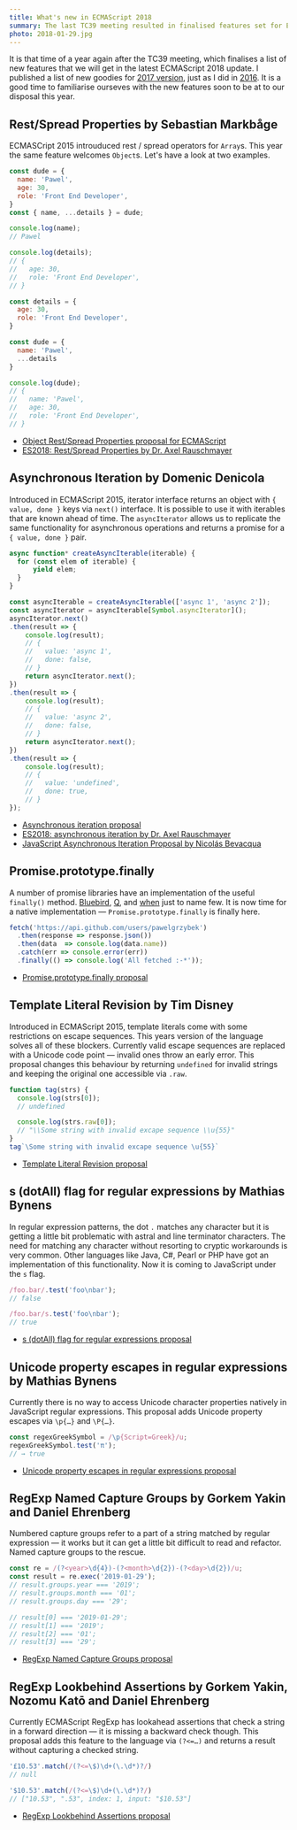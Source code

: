 ```yaml
---
title: What's new in ECMAScript 2018
summary: The last TC39 meeting resulted in finalised features set for ECMAScript 2018. This article presents all the new goodies — let's get on it.
photo: 2018-01-29.jpg
---
```


It is that time of a year again after the TC39 meeting, which finalises a list of new features that we will get in the latest ECMAScript 2018 update. I published a list of new goodies for [2017 version](https://pawelgrzybek.com/whats-new-in-ecmascript-2017/), just as I did in [2016](https://pawelgrzybek.com/whats-new-in-ecmascript-2016-es7/). It is a good time to familiarise ourseves with the new features soon to be at to our disposal this year.

## Rest/Spread Properties by Sebastian Markbåge

ECMASCript 2015 introuduced rest / spread operators for `Array`s. This year the same feature welcomes `Object`s. Let's have a look at two examples.

```js
const dude = {
  name: 'Pawel',
  age: 30,
  role: 'Front End Developer',
}
const { name, ...details } = dude;

console.log(name);
// Pawel

console.log(details);
// {
//   age: 30,
//   role: 'Front End Developer',
// }
```

```js
const details = {
  age: 30,
  role: 'Front End Developer',
}

const dude = {
  name: 'Pawel',
  ...details
}

console.log(dude);
// {
//   name: 'Pawel',
//   age: 30,
//   role: 'Front End Developer',
// }
```

- [Object Rest/Spread Properties proposal for ECMAScript](https://github.com/tc39/proposal-object-rest-spread)
- [ES2018: Rest/Spread Properties by Dr. Axel Rauschmayer](http://2ality.com/2016/10/rest-spread-properties.html)

## Asynchronous Iteration by Domenic Denicola

Introduced in ECMAScript 2015, iterator interface returns an object with `{ value, done }` keys via `next()` interface. It is possible to use it with iterables that are known ahead of time. The `asyncIterator` allows us to replicate the same functionality for asynchronous operations and returns a promise for a `{ value, done }` pair.

```js
async function* createAsyncIterable(iterable) {
  for (const elem of iterable) {
      yield elem;
  }
}

const asyncIterable = createAsyncIterable(['async 1', 'async 2']);
const asyncIterator = asyncIterable[Symbol.asyncIterator]();
asyncIterator.next()
.then(result => {
    console.log(result);
    // {
    //   value: 'async 1',
    //   done: false,
    // }
    return asyncIterator.next();
})
.then(result => {
    console.log(result);
    // {
    //   value: 'async 2',
    //   done: false,
    // }
    return asyncIterator.next();
})
.then(result => {
    console.log(result);
    // {
    //   value: 'undefined',
    //   done: true,
    // }
});
```

- [Asynchronous iteration proposal](https://github.com/tc39/proposal-async-iteration)
- [ES2018: asynchronous iteration by Dr. Axel Rauschmayer](http://2ality.com/2016/10/asynchronous-iteration.html)
- [JavaScript Asynchronous Iteration Proposal by Nicolás Bevacqua](https://ponyfoo.com/articles/javascript-asynchronous-iteration-proposal)

## Promise.prototype.finally

A number of promise libraries have an implementation of the useful `finally()` method. [Bluebird](http://bluebirdjs.com/docs/api/finally.html), [Q](https://github.com/kriskowal/q/wiki/API-Reference#promisefinallycallback), and [when](https://github.com/cujojs/when/blob/master/docs/api.md#promisefinally) just to name few. It is now time for a native implementation — `Promise.prototype.finally` is finally here.

```js
fetch('https://api.github.com/users/pawelgrzybek')
  .then(response => response.json())
  .then(data  => console.log(data.name))
  .catch(err => console.error(err))
  .finally(() => console.log('All fetched :-*'));
```

- [Promise.prototype.finally proposal](https://github.com/tc39/proposal-promise-finally)

## Template Literal Revision by Tim Disney

Introduced in ECMAScript 2015, template literals come with some restrictions on escape sequences. This years version of the language solves all of these blockers. Currently valid escape sequences are replaced with a Unicode code point — invalid ones throw an early error. This proposal changes this behaviour by returning `undefined` for invalid strings and keeping the original one accessible via `.raw`.

```js
function tag(strs) {
  console.log(strs[0]);
  // undefined

  console.log(strs.raw[0]);
  // "\\Some string with invalid excape sequence \\u{55}"
}
tag`\Some string with invalid excape sequence \u{55}`
```

- [Template Literal Revision proposal](https://tc39.github.io/proposal-template-literal-revision/)

## s (dotAll) flag for regular expressions by Mathias Bynens

In regular expression patterns, the dot `.` matches any character but it is getting a little bit problematic with astral and line terminator characters. The need for matching any character without resorting to cryptic workarounds is very common. Other languages like Java, C#, Pearl or PHP have got an implementation of this functionality. Now it is coming to JavaScript under the `s` flag.

```js
/foo.bar/.test('foo\nbar');
// false

/foo.bar/s.test('foo\nbar');
// true
```

- [s (dotAll) flag for regular expressions proposal](https://github.com/tc39/proposal-regexp-dotall-flag)

## Unicode property escapes in regular expressions by Mathias Bynens

Currently there is no way to access Unicode character properties natively in JavaScript regular expressions. This proposal adds Unicode property escapes via `\p{…}` and `\P{…}`.

```js
const regexGreekSymbol = /\p{Script=Greek}/u;
regexGreekSymbol.test('π');
// → true
```

- [Unicode property escapes in regular expressions proposal](https://github.com/tc39/proposal-regexp-unicode-property-escapes)

## RegExp Named Capture Groups by Gorkem Yakin and Daniel Ehrenberg

Numbered capture groups refer to a part of a string matched by regular expression — it works but it can get a little bit difficult to read and refactor. Named capture groups to the rescue.

```js
const re = /(?<year>\d{4})-(?<month>\d{2})-(?<day>\d{2})/u;
const result = re.exec('2019-01-29');
// result.groups.year === '2019';
// result.groups.month === '01';
// result.groups.day === '29';

// result[0] === '2019-01-29';
// result[1] === '2019';
// result[2] === '01';
// result[3] === '29';
```

- [RegExp Named Capture Groups proposal](https://github.com/tc39/proposal-regexp-named-groups)

## RegExp Lookbehind Assertions by Gorkem Yakin, Nozomu Katō and Daniel Ehrenberg

Currently ECMAScript RegExp has lookahead assertions that check a string in a forward direction — it is missing a backward check though. This proposal adds this feature to the language via `(?<=…)` and returns a result without capturing a checked string.

```js
'£10.53'.match(/(?<=\$)\d+(\.\d*)?/)
// null

'$10.53'.match(/(?<=\$)\d+(\.\d*)?/)
// ["10.53", ".53", index: 1, input: "$10.53"]
```

- [RegExp Lookbehind Assertions proposal](https://github.com/tc39/proposal-regexp-lookbehind)
